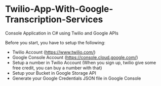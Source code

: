 # Twilio-App-With-Google-Transcription-Services
Console Application in C# using Twilio and Google APIs

Before you start, you have to setup the following:

* Twilio Account (https://www.twilio.com/)
* Google Console Account (https://console.cloud.google.com/)
* Setup a number in Twilio Account (When you sign up, twilio give some free credit, you can buy a number with that)
* Setup your Bucket in Google Storage API 
* Generate your Google Credentials JSON file in Google Console


